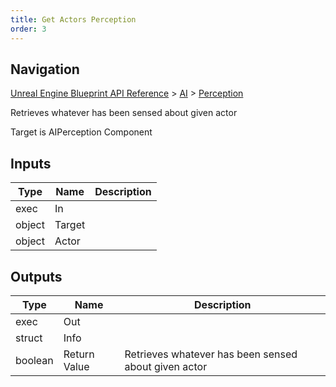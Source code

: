 ```yaml
---
title: Get Actors Perception
order: 3
---
```

## Navigation

[Unreal Engine Blueprint API Reference](https://dev.epicgames.com/documentation/en-us/unreal-engine/BlueprintAPI) > [AI](https://dev.epicgames.com/documentation/en-us/unreal-engine/BlueprintAPI/AI) > [Perception](https://dev.epicgames.com/documentation/en-us/unreal-engine/BlueprintAPI/AI/Perception)

Retrieves whatever has been sensed about given actor

Target is AIPerception Component

## Inputs

| Type | Name | Description |
| --- | --- | --- |
| exec | In |  |
| object | Target |  |
| object | Actor |  |

## Outputs

| Type | Name | Description |
| --- | --- | --- |
| exec | Out |  |
| struct | Info |  |
| boolean | Return Value | Retrieves whatever has been sensed about given actor |

